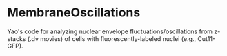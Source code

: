 # MembraneOscillations
Yao's code for analyzing nuclear envelope fluctuations/oscillations from z-stacks (.dv movies) of cells with fluorescently-labeled nuclei (e.g., Cut11-GFP).
